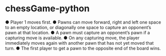 # chessGame-python
● Player 1 moves first. ● Pawns can move forward, right and left one space to an empty location, or diagonally one space to capture an opponent’s pawn at that location. ● A pawn must capture an opponent’s pawn if a capturing move is available. ● On any capturing move, the player immediately moves again with another pawn that has not yet moved that turn. ● The first player to get a pawn to the opposite end of the board wins.
